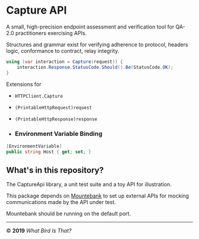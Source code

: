 # Capture API

A small, high-precision endpoint assessment and verification
tool for QA-2.0 practitioners exercising APIs.

Structures and grammar exist for verifying adherence to protocol,
headers logic, conformance to contract, relay integrity.

```c#
using (var interaction = Capture(request)) {
    interaction.Response.StatusCode.Should().Be(StatusCode.OK);
}
```

Extensions for
* `HTTPClient.Capture` 
* `(PrintableHttpRequest)request`
* `(PrintableHttpResponse)response`

* ### Environment Variable Binding

```c#
[EnvironmentVariable]
public string Host { get; set; }
```

## What's in this repository?

The CaptureApi library, a unit test suite and a toy API for illustration.

This package depends on [Mountebank](https://www.mbtest.org) to set up
external APIs for mocking communications made by the API under test.

Mountebank should be running on the default port.

---
© **2019** _What Bird Is That?_
